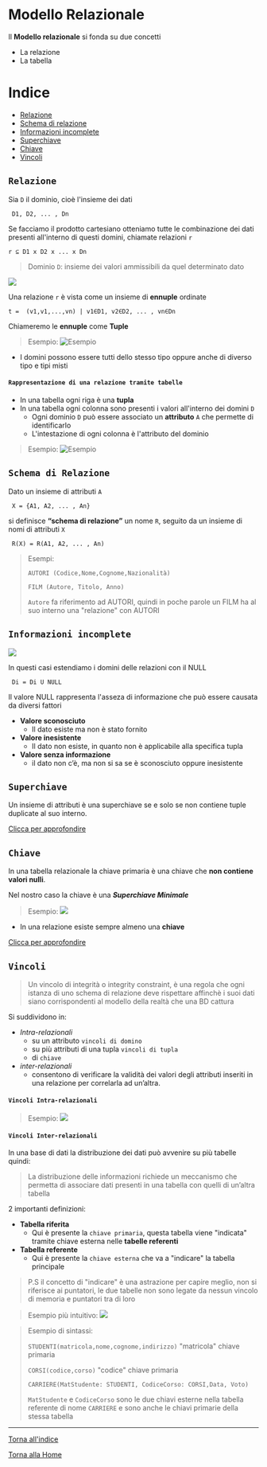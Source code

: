 # Modello Relazionale
Il **Modello relazionale** si fonda su due concetti
* La relazione
* La tabella 

# Indice
* [Relazione](#relazione)
* [Schema di relazione](#schema-di-relazione)
* [Informazioni incomplete](#informazioni-incomplete)
* [Superchiave](#superchiave)
* [Chiave](#chiave)
* [Vincoli](#vincoli)

## `Relazione`
Sia `D` il dominio, cioè l'insieme dei dati

` D1, D2, ... , Dn`

Se facciamo il prodotto cartesiano otteniamo tutte le combinazione dei dati presenti all'interno di questi domini, chiamate relazioni `r`

`r ⊆ D1 x D2 x ... x Dn`

> Dominio `D`: insieme dei valori ammissibili da quel determinato dato

![](/img/relazione.png)

 Una relazione `r` è vista come un insieme di **ennuple** ordinate

`t =  (v1,v1,...,vn) | v1∈D1, v2∈D2, ... , vn∈Dn `

Chiameremo le **ennuple** come **Tuple**

>Esempio:
>![Esempio](/img/esempio_relazione.png)

* I domini possono essere tutti dello stesso tipo oppure anche di diverso tipo e tipi misti

#### `Rappresentazione di una relazione tramite tabelle`

* In una tabella ogni riga è una **tupla**
* In una tabella ogni colonna sono presenti i valori all'interno dei domini `D`
    - Ogni dominio `D` può essere associato un **attributo** `A` che permette di identificarlo
    - L'intestazione di ogni colonna è l'attributo del dominio
>Esempio:
>![Esempio](/img/esempio_relazione_tabella.png)

## `Schema di Relazione`

Dato un insieme di attributi `A`

` X = {A1, A2, ... , An}`

si definisce **“schema di relazione”** un nome `R`, 
seguito da un insieme di nomi di attributi `X`

` R(X) = R(A1, A2, ... , An)`

> Esempi:
>
>`AUTORI (Codice,Nome,Cognome,Nazionalità)`
>
>`FILM (Autore, Titolo, Anno)`
> 
> `Autore` fa riferimento ad AUTORI, quindi in poche parole un FILM ha al suo interno una "relazione" con AUTORI


## `Informazioni incomplete`

![](/img/informazioni_incomplete.png)

In questi casi estendiamo i domini delle relazioni con il NULL

` Di = Di U NULL`

Il valore NULL rappresenta l'asseza di informazione che può essere causata da diversi fattori

* **Valore sconosciuto**
    - Il dato esiste ma non è stato fornito
* **Valore inesistente**
    - Il dato non esiste, in quanto non è applicabile alla specifica tupla
* **Valore senza informazione**
    - il dato non c’è, ma non si sa se è sconosciuto  oppure inesistente

## `Superchiave`
Un insieme di attributi è una superchiave se e solo se non contiene tuple duplicate al suo interno.

[Clicca per approfondire](https://www.andreaminini.com/database/le-chiavi-della-base-di-dati#la_superchiave)

## `Chiave`

In una tabella relazionale la chiave primaria è una chiave che **non contiene valori nulli**.

Nel nostro caso la chiave è una ***Superchiave Minimale***

>Esempio:
>![](/img/chiave.png)

* In una relazione esiste sempre almeno una **chiave**

[Clicca per approfondire](https://www.andreaminini.com/database/le-chiavi-della-base-di-dati#la_chiave_primaria
)



## `Vincoli`
> Un vincolo di integrità o integrity constraint, è 
una regola che ogni istanza di uno schema di 
relazione deve rispettare affinchè i suoi dati 
siano corrispondenti al modello della realtà 
che una BD cattura

Si suddividono in:
* *Intra-relazionali*
    - su un attributo `vincoli di domino`
    - su più attributi di una tupla `vincoli di tupla`
    - di `chiave` 
* *inter-relazionali*
    -  consentono di verificare la validità dei valori degli attributi inseriti in una relazione per correlarla ad un’altra.

#### `Vincoli Intra-relazionali`
>Esempio:
>![](/img/vincoli_intra_relazionali.png)

#### `Vincoli Inter-relazionali`
In una base di dati la distribuzione dei dati può avvenire su più tabelle quindi:
> La distribuzione delle informazioni richiede un 
meccanismo che permetta di associare dati 
presenti in una tabella con quelli di un’altra 
tabella 

2 importanti definizioni:

* **Tabella riferita**
    - Qui è presente la `chiave primaria`, questa tabella viene "indicata" tramite chiave esterna nelle **tabelle referenti**
* **Tabella referente**
    - Qui è presente la `chiave esterna` che va a "indicare" la tabella principale

>P.S il concetto di "indicare" è una astrazione per capire meglio, non si riferisce ai puntatori, le due tabelle non sono legate da nessun vincolo di memoria e puntatori tra di loro 

>Esempio più intuitivo:
>![](/img/vincoli_inter_relazionali.png)

>Esempio di sintassi:
>
>`STUDENTI(matricola,nome,cognome,indirizzo)` "matricola" chiave primaria
> 
>`CORSI(codice,corso)` "codice" chiave primaria
>
>`CARRIERE(MatStudente: STUDENTI, CodiceCorso: CORSI,Data, Voto)`
>
>`MatStudente` e `CodiceCorso` sono le due chiavi esterne nella tabella referente di nome `CARRIERE` e sono anche le chiavi primarie della stessa tabella



---


[Torna all'indice](#indice)

[Torna alla Home](/README.md)
